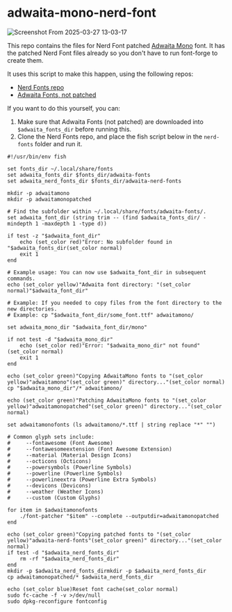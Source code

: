 # adwaita-mono-nerd-font

![Screenshot From 2025-03-27 13-03-17](https://github.com/user-attachments/assets/fdcd1d81-4a8d-4d4e-ae60-72895b2c3afd)

This repo contains the files for Nerd Font patched [Adwaita Mono](https://blogs.gnome.org/monster/introducing-adwaita-fonts/) font.
It has the patched Nerd Font files already so you don't have to run font-forge to create them.

It uses this script to make this happen, using the following repos:
- [Nerd Fonts repo](https://github.com/ryanoasis/nerd-fonts)
- [Adwaita Fonts, not patched](https://gitlab.gnome.org/GNOME/adwaita-fonts)

If you want to do this yourself, you can:
1. Make sure that Adwaita Fonts (not patched) are downloaded into `$adwaita_fonts_dir` before running this.
2. Clone the Nerd Fonts repo, and place the fish script below in the `nerd-fonts` folder and run it.

```fish
#!/usr/bin/env fish

set fonts_dir ~/.local/share/fonts
set adwaita_fonts_dir $fonts_dir/adwaita-fonts
set adwaita_nerd_fonts_dir $fonts_dir/adwaita-nerd-fonts

mkdir -p adwaitamono
mkdir -p adwaitamonopatched

# Find the subfolder within ~/.local/share/fonts/adwaita-fonts/.
set adwaita_font_dir (string trim -- (find $adwaita_fonts_dir/ -mindepth 1 -maxdepth 1 -type d))

if test -z "$adwaita_font_dir"
    echo (set_color red)"Error: No subfolder found in "$adwaita_fonts_dir(set_color normal)
    exit 1
end

# Example usage: You can now use $adwaita_font_dir in subsequent commands.
echo (set_color yellow)"Adwaita font directory: "(set_color normal)"$adwaita_font_dir"

# Example: If you needed to copy files from the font directory to the new directories.
# Example: cp "$adwaita_font_dir/some_font.ttf" adwaitamono/

set adwaita_mono_dir "$adwaita_font_dir/mono"

if not test -d "$adwaita_mono_dir"
    echo (set_color red)"Error: "$adwaita_mono_dir" not found"(set_color normal)
    exit 1
end

echo (set_color green)"Copying AdwaitaMono fonts to "(set_color yellow)"adwaitamono"(set_color green)" directory..."(set_color normal)
cp "$adwaita_mono_dir"/* adwaitamono/

echo (set_color green)"Patching AdwaitaMono fonts to "(set_color yellow)"adwaitamonopatched"(set_color green)" directory..."(set_color normal)

set adwaitamonofonts (ls adwaitamono/*.ttf | string replace "*" "")

# Common glyph sets include:
#     --fontawesome (Font Awesome)
#     --fontawesomeextension (Font Awesome Extension)
#     --material (Material Design Icons)
#     --octicons (Octicons)
#     --powersymbols (Powerline Symbols)
#     --powerline (Powerline Symbols)
#     --powerlineextra (Powerline Extra Symbols)
#     --devicons (Devicons)
#     --weather (Weather Icons)
#     --custom (Custom Glyphs)

for item in $adwaitamonofonts
    ./font-patcher "$item" --complete --outputdir=adwaitamonopatched
end

echo (set_color green)"Copying patched fonts to "(set_color yellow)"adwaita-nerd-fonts"(set_color green)" directory..."(set_color normal)
if test -d "$adwaita_nerd_fonts_dir"
    rm -rf "$adwaita_nerd_fonts_dir"
end
mkdir -p $adwaita_nerd_fonts_dirmkdir -p $adwaita_nerd_fonts_dir
cp adwaitamonopatched/* $adwaita_nerd_fonts_dir

echo (set_color blue)Reset font cache(set_color normal)
sudo fc-cache -f -v >/dev/null
sudo dpkg-reconfigure fontconfig
```
